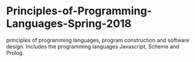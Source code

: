 # Principles-of-Programming-Languages-Spring-2018
principles of programming languages, program construction and software design. Includes the programming languages Javascript, Scheme and Prolog.
